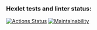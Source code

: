 ### Hexlet tests and linter status:
[![Actions Status](https://github.com/Enilre/python-project-lvl1/workflows/hexlet-check/badge.svg)](https://github.com/Enilre/python-project-lvl1/actions)
[![Maintainability](https://api.codeclimate.com/v1/badges/a99a88d28ad37a79dbf6/maintainability)](https://codeclimate.com/github/codeclimate/codeclimate/maintainability)
